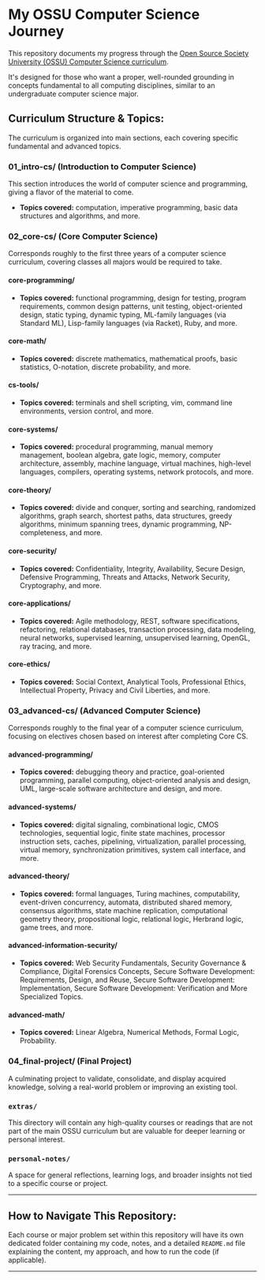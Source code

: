 # My OSSU Computer Science Journey

This repository documents my progress through the [Open Source Society University (OSSU) Computer Science curriculum](https://github.com/ossu/computer-science).

It's designed for those who want a proper, well-rounded grounding in concepts fundamental to all computing disciplines, similar to an undergraduate computer science major.

## Curriculum Structure & Topics:

The curriculum is organized into main sections, each covering specific fundamental and advanced topics.

### 01_intro-cs/ (Introduction to Computer Science)

This section introduces the world of computer science and programming, giving a flavor of the material to come.

* **Topics covered:** computation, imperative programming, basic data structures and algorithms, and more.

### 02_core-cs/ (Core Computer Science)

Corresponds roughly to the first three years of a computer science curriculum, covering classes all majors would be required to take.

#### core-programming/
* **Topics covered:** functional programming, design for testing, program requirements, common design patterns, unit testing, object-oriented design, static typing, dynamic typing, ML-family languages (via Standard ML), Lisp-family languages (via Racket), Ruby, and more.

#### core-math/
* **Topics covered:** discrete mathematics, mathematical proofs, basic statistics, O-notation, discrete probability, and more.

#### cs-tools/
* **Topics covered:** terminals and shell scripting, vim, command line environments, version control, and more.

#### core-systems/
* **Topics covered:** procedural programming, manual memory management, boolean algebra, gate logic, memory, computer architecture, assembly, machine language, virtual machines, high-level languages, compilers, operating systems, network protocols, and more.

#### core-theory/
* **Topics covered:** divide and conquer, sorting and searching, randomized algorithms, graph search, shortest paths, data structures, greedy algorithms, minimum spanning trees, dynamic programming, NP-completeness, and more.

#### core-security/
* **Topics covered:** Confidentiality, Integrity, Availability, Secure Design, Defensive Programming, Threats and Attacks, Network Security, Cryptography, and more.

#### core-applications/
* **Topics covered:** Agile methodology, REST, software specifications, refactoring, relational databases, transaction processing, data modeling, neural networks, supervised learning, unsupervised learning, OpenGL, ray tracing, and more.

#### core-ethics/
* **Topics covered:** Social Context, Analytical Tools, Professional Ethics, Intellectual Property, Privacy and Civil Liberties, and more.

### 03_advanced-cs/ (Advanced Computer Science)

Corresponds roughly to the final year of a computer science curriculum, focusing on electives chosen based on interest after completing Core CS.

#### advanced-programming/
* **Topics covered:** debugging theory and practice, goal-oriented programming, parallel computing, object-oriented analysis and design, UML, large-scale software architecture and design, and more.

#### advanced-systems/
* **Topics covered:** digital signaling, combinational logic, CMOS technologies, sequential logic, finite state machines, processor instruction sets, caches, pipelining, virtualization, parallel processing, virtual memory, synchronization primitives, system call interface, and more.

#### advanced-theory/
* **Topics covered:** formal languages, Turing machines, computability, event-driven concurrency, automata, distributed shared memory, consensus algorithms, state machine replication, computational geometry theory, propositional logic, relational logic, Herbrand logic, game trees, and more.

#### advanced-information-security/
* **Topics covered:** Web Security Fundamentals, Security Governance & Compliance, Digital Forensics Concepts, Secure Software Development: Requirements, Design, and Reuse, Secure Software Development: Implementation, Secure Software Development: Verification and More Specialized Topics.

#### advanced-math/
* **Topics covered:** Linear Algebra, Numerical Methods, Formal Logic, Probability.

### 04_final-project/ (Final Project)

A culminating project to validate, consolidate, and display acquired knowledge, solving a real-world problem or improving an existing tool.

### `extras/`
This directory will contain any high-quality courses or readings that are not part of the main OSSU curriculum but are valuable for deeper learning or personal interest.

### `personal-notes/`
A space for general reflections, learning logs, and broader insights not tied to a specific course or project.


---

## How to Navigate This Repository:

Each course or major problem set within this repository will have its own dedicated folder containing my code, notes, and a detailed `README.md` file explaining the content, my approach, and how to run the code (if applicable).

---
